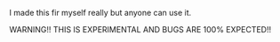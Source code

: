 I made this fir myself really but anyone can use it.


WARNING!! THIS IS EXPERIMENTAL AND BUGS ARE 100% EXPECTED!!
